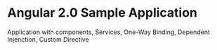 # Angular 2.0 Sample Application
Application with 
	components, 
	Services, 
	One-Way Binding, 
	Dependent Injenction, 
	Custom Directive